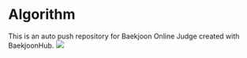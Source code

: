 # Algorithm

This is an auto push repository for Baekjoon Online Judge created with BaekjoonHub.
<img src="http://mazassumnida.wtf/api/v2/generate_badge?boj=haejun0410"/>
